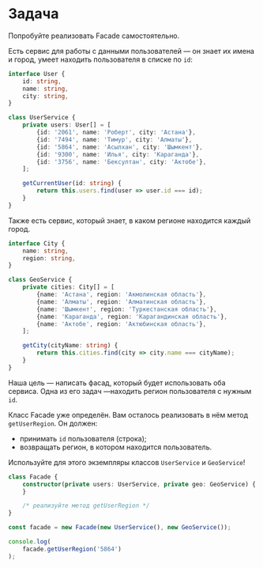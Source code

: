 # Задача

Попробуйте реализовать Facade самостоятельно.

Есть сервис для работы с данными пользователей — он знает их имена и город, умеет находить пользователя в списке по
`id`:

```ts
interface User {
    id: string,
    name: string,
    city: string,
}

class UserService {
    private users: User[] = [
        {id: '2061', name: 'Роберт', city: 'Астана'},
        {id: '7494', name: 'Тимур', city: 'Алматы'},
        {id: '5864', name: 'Асылхан', city: 'Шымкент'},
        {id: '9300', name: 'Илья', city: 'Караганда'},
        {id: '3756', name: 'Бексултан', city: 'Актобе'},
    ];

    getCurrentUser(id: string) {
        return this.users.find(user => user.id === id);
    }
}
```

Также есть сервис, который знает, в каком регионе находится каждый город.

```ts
interface City {
    name: string,
    region: string,
}

class GeoService {
    private cities: City[] = [
        {name: 'Астана', region: 'Акмолинская область'},
        {name: 'Алматы', region: 'Алматинская область'},
        {name: 'Шымкент', region: 'Туркестанская область'},
        {name: 'Караганда', region: 'Карагандинская область'},
        {name: 'Актобе', region: 'Актюбинская область'},
    ];

    getCity(cityName: string) {
        return this.cities.find(city => city.name === cityName);
    }
}
```

Наша цель — написать фасад, который будет использовать оба сервиса. Одна из его задач —находить регион пользователя с
нужным `id`.

Класс Facade уже определён. Вам осталось реализовать в нём метод `getUserRegion`. Он должен:

* принимать `id` пользователя (строка);
* возвращать регион, в котором находится пользователь.

Используйте для этого экземпляры классов `UserService` и `GeoService`!

```ts
class Facade {
    constructor(private users: UserService, private geo: GeoService) {
    }

    /* реализуйте метод getUserRegion */
}

const facade = new Facade(new UserService(), new GeoService());

console.log(
    facade.getUserRegion('5864')
);
```